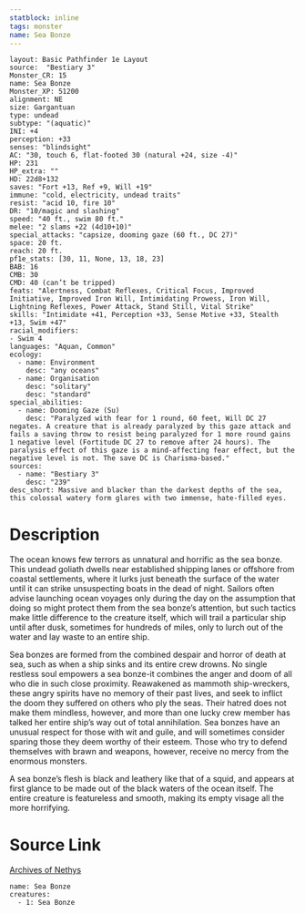```yaml
---
statblock: inline
tags: monster
name: Sea Bonze
---
```

```statblock
layout: Basic Pathfinder 1e Layout
source:  "Bestiary 3"
Monster_CR: 15
name: Sea Bonze
Monster_XP: 51200
alignment: NE
size: Gargantuan
type: undead
subtype: "(aquatic)"
INI: +4
perception: +33
senses: "blindsight"
AC: "30, touch 6, flat-footed 30 (natural +24, size -4)"
HP: 231
HP_extra: ""
HD: 22d8+132
saves: "Fort +13, Ref +9, Will +19"
immune: "cold, electricity, undead traits"
resist: "acid 10, fire 10"
DR: "10/magic and slashing"
speed: "40 ft., swim 80 ft."
melee: "2 slams +22 (4d10+10)"
special_attacks: "capsize, dooming gaze (60 ft., DC 27)"
space: 20 ft.
reach: 20 ft.
pf1e_stats: [30, 11, None, 13, 18, 23]
BAB: 16
CMB: 30
CMD: 40 (can’t be tripped)
feats: "Alertness, Combat Reflexes, Critical Focus, Improved Initiative, Improved Iron Will, Intimidating Prowess, Iron Will, Lightning Reflexes, Power Attack, Stand Still, Vital Strike"
skills: "Intimidate +41, Perception +33, Sense Motive +33, Stealth +13, Swim +47"
racial_modifiers:
- Swim 4
languages: "Aquan, Common"
ecology:
  - name: Environment
    desc: "any oceans"
  - name: Organisation
    desc: "solitary"
    desc: "standard"
special_abilities:
  - name: Dooming Gaze (Su)
    desc: "Paralyzed with fear for 1 round, 60 feet, Will DC 27 negates. A creature that is already paralyzed by this gaze attack and fails a saving throw to resist being paralyzed for 1 more round gains 1 negative level (Fortitude DC 27 to remove after 24 hours). The paralysis effect of this gaze is a mind-affecting fear effect, but the negative level is not. The save DC is Charisma-based."
sources:
  - name: "Bestiary 3"
    desc: "239"
desc_short: Massive and blacker than the darkest depths of the sea, this colossal watery form glares with two immense, hate-filled eyes.
```
# Description
The ocean knows few terrors as unnatural and horrific as the sea bonze. This undead goliath dwells near established shipping lanes or offshore from coastal settlements, where it lurks just beneath the surface of the water until it can strike unsuspecting boats in the dead of night. Sailors often advise launching ocean voyages only during the day on the assumption that doing so might protect them from the sea bonze’s attention, but such tactics make little difference to the creature itself, which will trail a particular ship until after dusk, sometimes for hundreds of miles, only to lurch out of the water and lay waste to an entire ship.

Sea bonzes are formed from the combined despair and horror of death at sea, such as when a ship sinks and its entire crew drowns. No single restless soul empowers a sea bonze-it combines the anger and doom of all who die in such close proximity. Reawakened as mammoth ship-wreckers, these angry spirits have no memory of their past lives, and seek to inflict the doom they suffered on others who ply the seas. Their hatred does not make them mindless, however, and more than one lucky crew member has talked her entire ship’s way out of total annihilation. Sea bonzes have an unusual respect for those with wit and guile, and will sometimes consider sparing those they deem worthy of their esteem. Those who try to defend themselves with brawn and weapons, however, receive no mercy from the enormous monsters.

A sea bonze’s flesh is black and leathery like that of a squid, and appears at first glance to be made out of the black waters of the ocean itself. The entire creature is featureless and smooth, making its empty visage all the more horrifying.
# Source Link
[Archives of Nethys](https://aonprd.com/MonsterDisplay.aspx?ItemName=Sea%20Bonze)
```encounter-table
name: Sea Bonze
creatures:
  - 1: Sea Bonze
```

